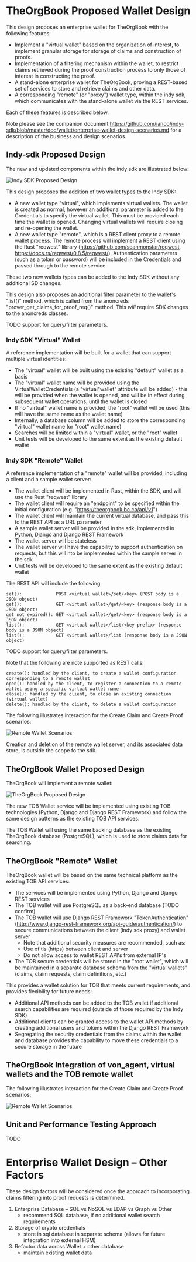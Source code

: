 
# TheOrgBook Proposed Wallet Design

This design proposes an enterprise wallet for TheOrgBook with the following features:

* Implement a "virtual wallet" based on the organization of interest, to implement granular storage for storage of claims and construction of proofs.
* Implementation of a filtering mechanism within the wallet, to restrict claims retrieved during the proof construction process to only those of interest in constructing the proof.
* A stand-alone enterprise wallet for TheOrgBook, proving a REST-based set of services to store and retrieve claims and other data.
* A corresponding "remote" (or "proxy") wallet type, within the indy sdk, which communicates with the stand-alone wallet via the REST services.

Each of these features is described below.

Note please see the companion document https://github.com/ianco/indy-sdk/blob/master/doc/wallet/enterprise-wallet-design-scenarios.md for a description of the business and design scenarios.

## Indy-sdk Proposed Design

The new and updated components within the indy sdk are illustrated below:

![Indy SDK Proposed Design](https://github.com/ianco/indy-sdk/raw/master/doc/wallet/ew-sdk-design.png "Indy SDK Proposed Design")

This design proposes the addition of two wallet types to the Indy SDK:

* A new wallet type "virtual", which implements virtual wallets.  The wallet is created as normal, however an additional parameter is added to the Credentials to specify the virtual wallet.  This must be provided each time the wallet is opened.  Changing virtual wallets will require closing and re-opening the wallet.
* A new wallet type "remote", which is a REST client proxy to a remote wallet process.  The remote process will implement a REST client using the Rust "reqwest" library (https://github.com/seanmonstar/reqwest, https://docs.rs/reqwest/0.8.5/reqwest/).  Authentication parameters (such as a token or password) will be included in the Credentials and passed through to the remote service.

These two new wallets types can be added to the Indy SDK without any additional SD changes.

This design also proposes an additional filter parameter to the wallet's "list()" method, which is called from the anoncreds "prover_get_claims_for_proof_req()" method.  This *will* require SDK changes to the anoncreds classes.

TODO support for query/filter parameters.

### Indy SDK "Virtual" Wallet

A reference implementation will be built for a wallet that can support multiple virtual identities:

* The "virtual" wallet will be built using the existing "default" wallet as a basis
* The "virtual" wallet name will be provided using the VirtualWalletCredentials (a "virtual"wallet" attribute will be added) - this will be provided when the wallet is opened, and will be in effect during subsequent wallet operations, until the wallet is closed
* If no "virtual" wallet name is provided, the "root" wallet will be used (this will have the same name as the wallet name)
* Internally, a database column will be added to store the corresponding "virtual" wallet name (or "root" wallet name)
* Searches will be limited within a "virtual" wallet, or the "root" wallet
* Unit tests will be developed to the same extent as the existing default wallet

### Indy SDK "Remote" Wallet

A reference implementation of a "remote" wallet will be provided, including a client and a sample wallet server:

* The wallet client will be implemented in Rust, within the SDK, and will use the Rust "reqwest" library
* The wallet client will require an "endpoint" to be specified within the initial configuration (e.g. "https://theorgbook.bc.ca/api/v1")
* The wallet client will maintain the current virtual database, and pass this to the REST API as a URL parameter
* A sample wallet server will be provided in the sdk, implemented in Python, Django and Django REST Framework
* The wallet server will be stateless
* The wallet server will have the capability to support authentication on requests, but this will nto be implemented within the sample server in the sdk
* Unit tests will be developed to the same extent as the existing default wallet

The REST API will include the following:

```
set():             POST <virtual wallet>/set/<key> (POST body is a JSON object)
get():             GET <virtual wallet>/get/<key> (response body is a JSON object)
get_not_expired(): GET <virtual wallet>/get/<key> (response body is a JSON object)
list():            GET <virtual wallet>/list/<key prefix> (response body is a JSON object)
list():            GET <virtual wallet>/list (response body is a JSON object)
```

TODO support for query/filter parameters.

Note that the following are note supported as REST calls:

```
create(): handled by the client, to create a wallet configuration corresponding to a remote wallet
open(): handled by the client, to register a connection to a remote wallet using a specific virtual wallet name
close(): handled by the client, to close an existing connection (virtual wallet)
delete(): handled by the client, to delete a wallet configuration
```

The following illustrates interaction for the Create Claim and Create Proof scenarios:

![Remote Wallet Scenarios](https://github.com/ianco/indy-sdk/raw/master/doc/wallet/ew-remote-wallet-query.png "Remote Wallet Scenarios")

Creation and deletion of the remote wallet server, and its associated data store, is outside the scope fo the sdk.

## TheOrgBook Wallet Proposed Design

TheOrgBook will implement a remote wallet:

![TheOrgBook Proposed Design](https://github.com/ianco/indy-sdk/raw/master/doc/wallet/ew-tob-design.png "TheOrgBook Proposed Design")

The new TOB Wallet service will be implemented using existing TOB technologies (Python, Django and Django REST Framework) and follow the same design patterns as the existing TOB API services.

The TOB Wallet will using the same backing database as the existing TheOrgBook database (PostgreSQL), which is used to store claims data for searching.

## TheOrgBook "Remote" Wallet

TheOrgBook wallet will be based on the same technical platform as the existing TOB API services:

* The services will be implemented using Python, Django and Django REST services
* The TOB wallet will use PostgreSQL as a back-end database (TODO confirm)
* The TOB wallet will use Django REST Framework "TokenAuthentication" (http://www.django-rest-framework.org/api-guide/authentication/) to secure communications between the client (indy sdk proxy) and wallet server
    * Note that additional security measures are recommended, such as:
    * Use of tls (https) between client and server
    * Do not allow access to wallet REST API's from external IP's
* The TOB secure credentials will be stored in the "root wallet", which will be maintained in a separate database schema from the "virtual wallets" (claims, claim requests, claim definitions, etc.)

This provides a wallet solution for TOB that meets current requirements, and provides flexibility for future needs:

* Additional API methods can be added to the TOB wallet if additional search capabilities are required (outside of those required by the Indy SDK)
* Additional clients can be granted access to the wallet API methods by creating additional users and tokens within the Django REST Framework
* Segregating the security credentials from the claims within the wallet and database provides the capability to move these credentials to a secure storage in the future

## TheOrgBook Integration of von_agent, virtual wallets and the TOB remote wallet

The following illustrates interaction for the Create Claim and Create Proof scenarios:

![Remote Wallet Scenarios](https://github.com/ianco/indy-sdk/raw/master/doc/wallet/ew-remote-wallet-query.png "Remote Wallet Scenarios")

## Unit and Performance Testing Approach

TODO

# Enterprise Wallet Design – Other Factors

These design factors will be considered once the approach to incorporating claims filtering into proof requests is determined.

1.	Enterprise Database – SQL vs NoSQL vs LDAP vs Graph vs Other
     - recommend SQL database, if no additional wallet search requirements
1.	Storage of crypto credentials
     - store in sql database in separate schema (allows for future integration into external HSM)
1.  Refactor data across Wallet + other database
     - maintain existing wallet data
